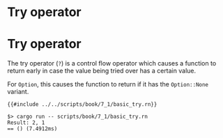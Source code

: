 # Try operator
# Try operator

The try operator (`?`) is a control flow operator which causes a function to
return early in case the value being tried over has a certain value.

For `Option`, this causes the function to return if it has the `Option::None`
variant.

```rust,noplaypen
{{#include ../../scripts/book/7_1/basic_try.rn}}
```

```text
$> cargo run -- scripts/book/7_1/basic_try.rn
Result: 2, 1
== () (7.4912ms)
```